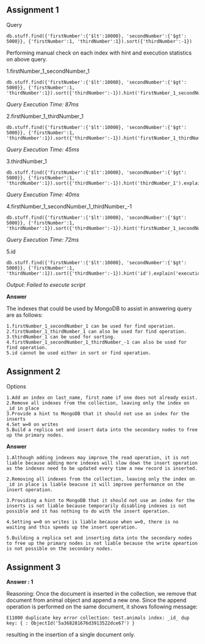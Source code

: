 ## Assignment 1

Query

	db.stuff.find({'firstNumber':{'$lt':10000}, 'secondNumber':{'$gt': 5000}}, {'firstNumber':1, 'thirdNumber':1}).sort({'thirdNumber':-1})

Performing manual check on each index with hint and execution statistics on above query.



1.firstNumber_1_secondNumber_1

	db.stuff.find({'firstNumber':{'$lt':10000}, 'secondNumber':{'$gt': 5000}}, {'firstNumber':1, 'thirdNumber':1}).sort({'thirdNumber':-1}).hint('firstNumber_1_secondNumber_1').explain('executionStats')

*Query Execution Time: 87ms*

2.firstNumber_1_thirdNumber_1

	db.stuff.find({'firstNumber':{'$lt':10000}, 'secondNumber':{'$gt': 5000}}, {'firstNumber':1, 'thirdNumber':1}).sort({'thirdNumber':-1}).hint('firstNumber_1_thirdNumber_1').explain('executionStats')
	
*Query Execution Time: 45ms*

3.thirdNumber_1

	db.stuff.find({'firstNumber':{'$lt':10000}, 'secondNumber':{'$gt': 5000}}, {'firstNumber':1, 'thirdNumber':1}).sort({'thirdNumber':-1}).hint('thirdNumber_1').explain('executionStats')

*Query Execution Time: 40ms*

4.firstNumber_1_secondNumber_1_thirdNumber_-1

	db.stuff.find({'firstNumber':{'$lt':10000}, 'secondNumber':{'$gt': 5000}}, {'firstNumber':1, 'thirdNumber':1}).sort({'thirdNumber':-1}).hint('firstNumber_1_secondNumber_1_thirdNumber_-1').explain('executionStats')

*Query Execution Time: 72ms*

5.id

	db.stuff.find({'firstNumber':{'$lt':10000}, 'secondNumber':{'$gt': 5000}}, {'firstNumber':1, 'thirdNumber':1}).sort({'thirdNumber':-1}).hint('id').explain('executionStats')

*Output: Failed to execute script*


**Answer**

The indexes that could be used by MongoDB to assist in answering query are as follows:

	1.firstNumber_1_secondNumber_1 can be used for find operation.
	2.firstNumber_1_thirdNumber_1 can also be used for find operation.
	3.thirdNumber_1 can be used for sorting.
	4.firstNumber_1_secondNumber_1_thirdNumber_-1 can also be used for find operation.
	5.id cannot be used either in sort or find operation.

## Assignment 2

Options

	1.Add an index on last_name, first_name if one does not already exist. 
	2.Remove all indexes from the collection, leaving only the index on _id in place 
	3.Provide a hint to MongoDB that it should not use an index for the inserts 
	4.Set w=0 on writes 
	5.Build a replica set and insert data into the secondary nodes to free up the primary nodes. 

**Answer**
	
	1.Although adding indexes may improve the read operation, it is not liable because adding more indexes will slow down the insert operation as the indexes need to be updated every time a new record is inserted.

	2.Removing all indexes from the collection, leaving only the index on _id in place is liable beacuse it will improve performance on the insert operation.

	3.Providing a hint to MongoDB that it should not use an index for the inserts is not liable because temporarily disabling indexes is not possible and it has nothing to do with the insert operation.

	4.Setting w=0 on writes is liable because when w=0, there is no waiting and this speeds up the insert operation.

	5.Building a replica set and inserting data into the secondary nodes to free up the primary nodes is not liable because the write opeartion is not possible on the secondary nodes.

## Assignment 3

**Answer : 1**


Reasoning: Once the document is inserted in the collection, we remove that document from animal object and append a new one. Since the append operation is performed on the same document, it shows following message:

	E11000 duplicate key error collection: test.animals index: _id_ dup key: { : ObjectId('5a368281676d3913522dce67') }


resulting in the insertion of a single document only.

